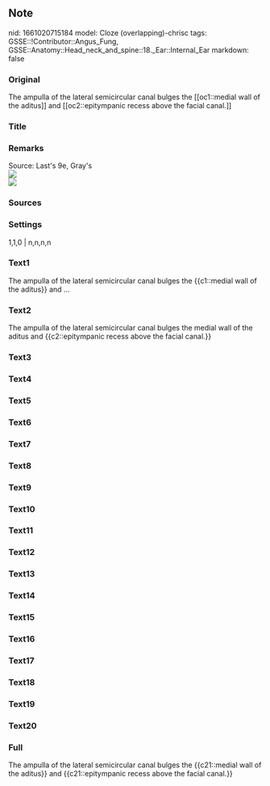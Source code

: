 ## Note
nid: 1661020715184
model: Cloze (overlapping)-chrisc
tags: GSSE::!Contributor::Angus_Fung, GSSE::Anatomy::Head_neck_and_spine::18._Ear::Internal_Ear
markdown: false

### Original
The ampulla of the lateral semicircular canal bulges the [[oc1::medial wall of the aditus]] and [[oc2::epitympanic recess above the facial canal.]]

### Title


### Remarks
<div>
  Source: Last's 9e, Gray's
</div>
<div><img src=
"paste-53d56496afc4d0492e3a7c0e4fad48b883c0f318.jpg"></div>
<div><img src=
"paste-cf33ddb679dda9e77495e925c6b8cf72672cdac3.jpg"></div>

### Sources


### Settings
1,1,0 | n,n,n,n

### Text1
The ampulla of the lateral semicircular canal bulges the {{c1::medial wall of the aditus}} and ...

### Text2
The ampulla of the lateral semicircular canal bulges the medial wall of the aditus and {{c2::epitympanic recess above the facial canal.}}

### Text3


### Text4


### Text5


### Text6


### Text7


### Text8


### Text9


### Text10


### Text11


### Text12


### Text13


### Text14


### Text15


### Text16


### Text17


### Text18


### Text19


### Text20


### Full
The ampulla of the lateral semicircular canal bulges the {{c21::medial wall of the aditus}} and {{c21::epitympanic recess above the facial canal.}}
